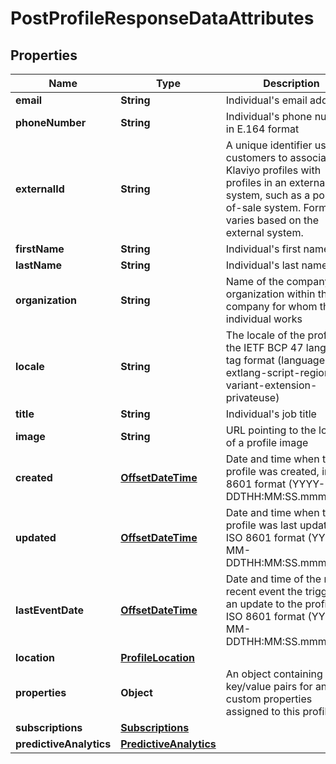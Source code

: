 # PostProfileResponseDataAttributes

## Properties
Name | Type | Description | Notes
------------ | ------------- | ------------- | -------------
**email** | **String** | Individual&#x27;s email address |  [optional]
**phoneNumber** | **String** | Individual&#x27;s phone number in E.164 format |  [optional]
**externalId** | **String** | A unique identifier used by customers to associate Klaviyo profiles with profiles in an external system, such as a point-of-sale system. Format varies based on the external system. |  [optional]
**firstName** | **String** | Individual&#x27;s first name |  [optional]
**lastName** | **String** | Individual&#x27;s last name |  [optional]
**organization** | **String** | Name of the company or organization within the company for whom the individual works |  [optional]
**locale** | **String** | The locale of the profile, in the IETF BCP 47 language tag format (language-extlang-script-region-variant-extension-privateuse) |  [optional]
**title** | **String** | Individual&#x27;s job title |  [optional]
**image** | **String** | URL pointing to the location of a profile image |  [optional]
**created** | [**OffsetDateTime**](OffsetDateTime.md) | Date and time when the profile was created, in ISO 8601 format (YYYY-MM-DDTHH:MM:SS.mmmmmm) |  [optional]
**updated** | [**OffsetDateTime**](OffsetDateTime.md) | Date and time when the profile was last updated, in ISO 8601 format (YYYY-MM-DDTHH:MM:SS.mmmmmm) |  [optional]
**lastEventDate** | [**OffsetDateTime**](OffsetDateTime.md) | Date and time of the most recent event the triggered an update to the profile, in ISO 8601 format (YYYY-MM-DDTHH:MM:SS.mmmmmm) |  [optional]
**location** | [**ProfileLocation**](ProfileLocation.md) |  |  [optional]
**properties** | **Object** | An object containing key/value pairs for any custom properties assigned to this profile |  [optional]
**subscriptions** | [**Subscriptions**](Subscriptions.md) |  |  [optional]
**predictiveAnalytics** | [**PredictiveAnalytics**](PredictiveAnalytics.md) |  |  [optional]
